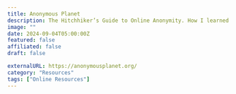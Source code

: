 ```yaml
---
title: Anonymous Planet
description: The Hitchhiker’s Guide to Online Anonymity. How I learned to start worrying and love anonymity.
image: ""
date: 2024-09-04T05:00:00Z
featured: false
affiliated: false
draft: false

externalURL: https://anonymousplanet.org/
category: "Resources"
tags: ["Online Resources"]
---
```

